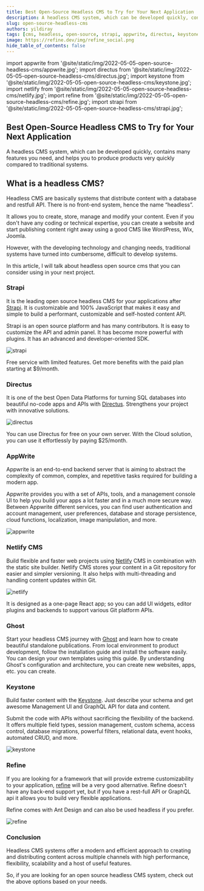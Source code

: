 ```yaml
---
title: Best Open-Source Headless CMS to Try for Your Next Application
description: A headless CMS system, which can be developed quickly, contains many features you need, and helps you to produce products very quickly compared to traditional systems.
slug: open-source-headless-cms
authors: yildiray
tags: [cms, headless, open-source, strapi, appwrite, directus, keystone, netlify, refine]
image: https://refine.dev/img/refine_social.png
hide_table_of_contents: false
---
```


import appwrite from '@site/static/img/2022-05-05-open-source-headless-cms/appwrite.jpg';
import directus from '@site/static/img/2022-05-05-open-source-headless-cms/directus.jpg';
import keystone from '@site/static/img/2022-05-05-open-source-headless-cms/keystone.jpg';
import netlify from '@site/static/img/2022-05-05-open-source-headless-cms/netlify.jpg';
import refine from '@site/static/img/2022-05-05-open-source-headless-cms/refine.jpg';
import strapi from '@site/static/img/2022-05-05-open-source-headless-cms/strapi.jpg';


## Best Open-Source Headless CMS to Try for Your Next Application


A headless CMS system, which can be developed quickly, contains many features you need, and helps you to produce products very quickly compared to traditional systems.

<!--truncate-->

## What is a headless CMS?

Headless CMS are basically systems that distribute content with a database and restfull API. There is no front-end system, hence the name “headless”.

It allows you to create, store, manage and modify your content. Even if you don't have any coding or technical expertise, you can create a website and start publishing content right away using a good CMS like WordPress, Wix, Joomla.

However, with the developing technology and changing needs, traditional systems have turned into cumbersome, difficult to develop systems.

In this article, I will talk about headless open source cms that you can consider using in your next project.

### Strapi

It is the leading open source headless CMS for your applications after [Strapi](https://strapi.io/). It is customizable and 100% JavaScript that makes it easy and simple to build a performant, customizable and self-hosted content API.

Strapi is an open source platform and has many contributors. It is easy to customize the API and admin panel. It has become more powerful with plugins. It has an advanced and developer-oriented SDK.

<img src={strapi} alt="strapi" />
 
Free service with limited features. Get more benefits with the paid plan starting at $9/month. 

### Directus

It is one of the best Open Data Platforms for turning SQL databases into beautiful no-code apps and APIs with [Directus](https://directus.io). Strengthens your project with innovative solutions.

<img src={directus} alt="directus" />

You can use Directus for free on your own server. With the Cloud solution, you can use it effortlessly by paying $25/month.

### AppWrite

Appwrite is an end-to-end backend server that is aiming to abstract the complexity of common, complex, and repetitive tasks required for building a modern app.

Appwrite provides you with a set of APIs, tools, and a management console UI to help you build your apps a lot faster and in a much more secure way. Between Appwrite different services, you can find user authentication and account management, user preferences, database and storage persistence, cloud functions, localization, image manipulation, and more.

<img src={appwrite} alt="appwrite" />

### Netlify CMS

Build flexible and faster web projects using [Netlify](https://www.netlifycms.org) CMS in combination with the static site builder. Netlify CMS stores your content in a Git repository for easier and simpler versioning. It also helps with multi-threading and handling content updates within Git.

<img src={netlify} alt="netlify" />
 

It is designed as a one-page React app; so you can add UI widgets, editor plugins and backends to support various Git platform APIs.

### Ghost

Start your headless CMS journey with [Ghost](https://ghost.org) and learn how to create beautiful standalone publications. From local environment to product development, follow the installation guide and install the software easily. You can design your own templates using this guide. By understanding Ghost's configuration and architecture, you can create new websites, apps, etc. you can create.

### Keystone

Build faster content with the [Keystone](https://keystonejs.com). Just describe your schema and get awesome Management UI and GraphQL API for data and content.

Submit the code with APIs without sacrificing the flexibility of the backend. It offers multiple field types, session management, custom schema, access control, database migrations, powerful filters, relational data, event hooks, automated CRUD, and more.

<img src={keystone} alt="keystone" />

### Refine

If you are looking for a framework that will provide extreme customizability to your application, [refine](https://github.com/pankod/refine) will be a very good alternative. Refine doesn't have any back-end support yet, but if you have a rest-full API or GraphQL api it allows you to build very flexible applications.

Refine comes with Ant Design and can also be used headless if you prefer.

<img src={refine} alt="refine" />
 

### Conclusion
Headless CMS systems offer a modern and efficient approach to creating and distributing content across multiple channels with high performance, flexibility, scalability and a host of useful features.

So, if you are looking for an open source headless CMS system, check out the above options based on your needs.